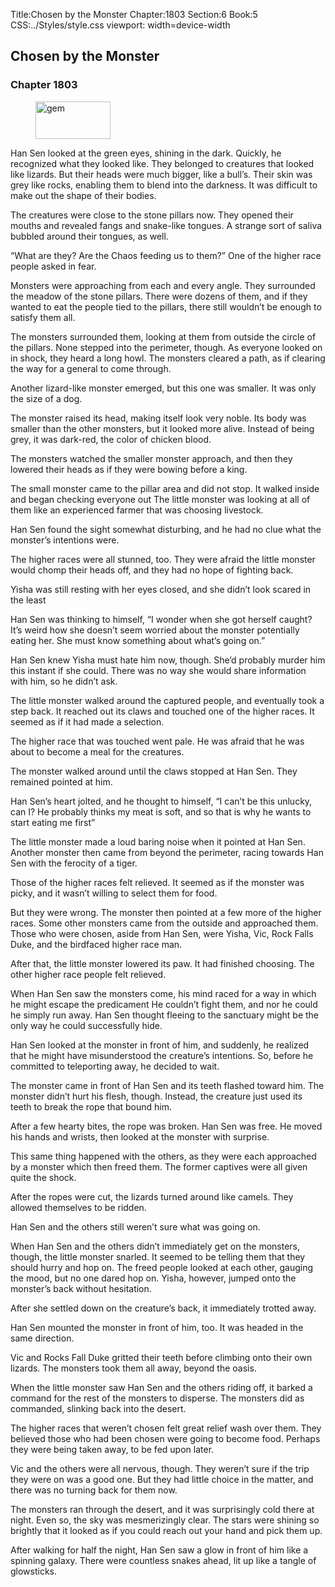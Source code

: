 Title:Chosen by the Monster 
Chapter:1803 
Section:6 
Book:5 
CSS:../Styles/style.css 
viewport: width=device-width
  
## Chosen by the Monster
### Chapter 1803
  
<figure>
	<img src="../Images/gem.gif" alt="gem" id="gem" width="120" height="60" />
</figure>
  

  
Han Sen looked at the green eyes, shining in the dark. Quickly, he recognized what they looked like. They belonged to creatures that looked like lizards. But their heads were much bigger, like a bull’s. Their skin was grey like rocks, enabling them to blend into the darkness. It was difficult to make out the shape of their bodies.

The creatures were close to the stone pillars now. They opened their mouths and revealed fangs and snake-like tongues. A strange sort of saliva bubbled around their tongues, as well.

“What are they? Are the Chaos feeding us to them?” One of the higher race people asked in fear.

Monsters were approaching from each and every angle. They surrounded the meadow of the stone pillars. There were dozens of them, and if they wanted to eat the people tied to the pillars, there still wouldn’t be enough to satisfy them all.

The monsters surrounded them, looking at them from outside the circle of the pillars. None stepped into the perimeter, though. As everyone looked on in shock, they heard a long howl. The monsters cleared a path, as if clearing the way for a general to come through.

Another lizard-like monster emerged, but this one was smaller. It was only the size of a dog.

The monster raised its head, making itself look very noble. Its body was smaller than the other monsters, but it looked more alive. Instead of being grey, it was dark-red, the color of chicken blood.

The monsters watched the smaller monster approach, and then they lowered their heads as if they were bowing before a king.

The small monster came to the pillar area and did not stop. It walked inside and began checking everyone out The little monster was looking at all of them like an experienced farmer that was choosing livestock.

Han Sen found the sight somewhat disturbing, and he had no clue what the monster’s intentions were.

The higher races were all stunned, too. They were afraid the little monster would chomp their heads off, and they had no hope of fighting back.

Yisha was still resting with her eyes closed, and she didn’t look scared in the least

Han Sen was thinking to himself, “I wonder when she got herself caught? It’s weird how she doesn’t seem worried about the monster potentially eating her. She must know something about what’s going on.”

Han Sen knew Yisha must hate him now, though. She’d probably murder him this instant if she could. There was no way she would share information with him, so he didn’t ask.

The little monster walked around the captured people, and eventually took a step back. It reached out its claws and touched one of the higher races. It seemed as if it had made a selection.

The higher race that was touched went pale. He was afraid that he was about to become a meal for the creatures.

The monster walked around until the claws stopped at Han Sen. They remained pointed at him.

Han Sen’s heart jolted, and he thought to himself, “I can’t be this unlucky, can I? He probably thinks my meat is soft, and so that is why he wants to start eating me first”

The little monster made a loud baring noise when it pointed at Han Sen. Another monster then came from beyond the perimeter, racing towards Han Sen with the ferocity of a tiger.

Those of the higher races felt relieved. It seemed as if the monster was picky, and it wasn’t willing to select them for food.

But they were wrong. The monster then pointed at a few more of the higher races. Some other monsters came from the outside and approached them. Those who were chosen, aside from Han Sen, were Yisha, Vic, Rock Falls Duke, and the birdfaced higher race man.

After that, the little monster lowered its paw. It had finished choosing. The other higher race people felt relieved.

When Han Sen saw the monsters come, his mind raced for a way in which he might escape the predicament He couldn’t fight them, and nor he could he simply run away. Han Sen thought fleeing to the sanctuary might be the only way he could successfully hide.

Han Sen looked at the monster in front of him, and suddenly, he realized that he might have misunderstood the creature’s intentions. So, before he committed to teleporting away, he decided to wait.

The monster came in front of Han Sen and its teeth flashed toward him. The monster didn’t hurt his flesh, though. Instead, the creature just used its teeth to break the rope that bound him.

After a few hearty bites, the rope was broken. Han Sen was free. He moved his hands and wrists, then looked at the monster with surprise.

This same thing happened with the others, as they were each approached by a monster which then freed them. The former captives were all given quite the shock.

After the ropes were cut, the lizards turned around like camels. They allowed themselves to be ridden.

Han Sen and the others still weren’t sure what was going on.

When Han Sen and the others didn’t immediately get on the monsters, though, the little monster snarled. It seemed to be telling them that they should hurry and hop on. The freed people looked at each other, gauging the mood, but no one dared hop on. Yisha, however, jumped onto the monster’s back without hesitation.

After she settled down on the creature’s back, it immediately trotted away.

Han Sen mounted the monster in front of him, too. It was headed in the same direction.

Vic and Rocks Fall Duke gritted their teeth before climbing onto their own lizards. The monsters took them all away, beyond the oasis.

When the little monster saw Han Sen and the others riding off, it barked a command for the rest of the monsters to disperse. The monsters did as commanded, slinking back into the desert.

The higher races that weren’t chosen felt great relief wash over them. They believed those who had been chosen were going to become food. Perhaps they were being taken away, to be fed upon later.

Vic and the others were all nervous, though. They weren’t sure if the trip they were on was a good one. But they had little choice in the matter, and there was no turning back for them now.

The monsters ran through the desert, and it was surprisingly cold there at night. Even so, the sky was mesmerizingly clear. The stars were shining so brightly that it looked as if you could reach out your hand and pick them up.

After walking for half the night, Han Sen saw a glow in front of him like a spinning galaxy. There were countless snakes ahead, lit up like a tangle of glowsticks.